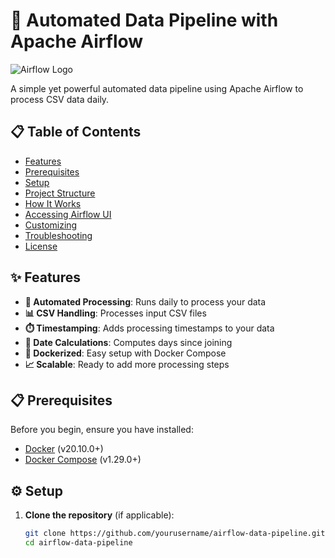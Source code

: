# 🚀 Automated Data Pipeline with Apache Airflow

![Airflow Logo](https://airflow.apache.org/images/feature-image.png)

A simple yet powerful automated data pipeline using Apache Airflow to process CSV data daily.

## 📋 Table of Contents
- [Features](#✨-features)
- [Prerequisites](#📋-prerequisites)
- [Setup](#⚙️-setup)
- [Project Structure](#📂-project-structure)
- [How It Works](#🤖-how-it-works)
- [Accessing Airflow UI](#🌐-accessing-airflow-ui)
- [Customizing](#🎨-customizing)
- [Troubleshooting](#🐛-troubleshooting)
- [License](#📜-license)

## ✨ Features

- **🔄 Automated Processing**: Runs daily to process your data
- **📊 CSV Handling**: Processes input CSV files
- **⏱️ Timestamping**: Adds processing timestamps to your data
- **📅 Date Calculations**: Computes days since joining
- **🐳 Dockerized**: Easy setup with Docker Compose
- **📈 Scalable**: Ready to add more processing steps

## 📋 Prerequisites

Before you begin, ensure you have installed:

- [Docker](https://www.docker.com/) (v20.10.0+)
- [Docker Compose](https://docs.docker.com/compose/) (v1.29.0+)

## ⚙️ Setup

1. **Clone the repository** (if applicable):
   ```bash
   git clone https://github.com/yourusername/airflow-data-pipeline.git
   cd airflow-data-pipeline